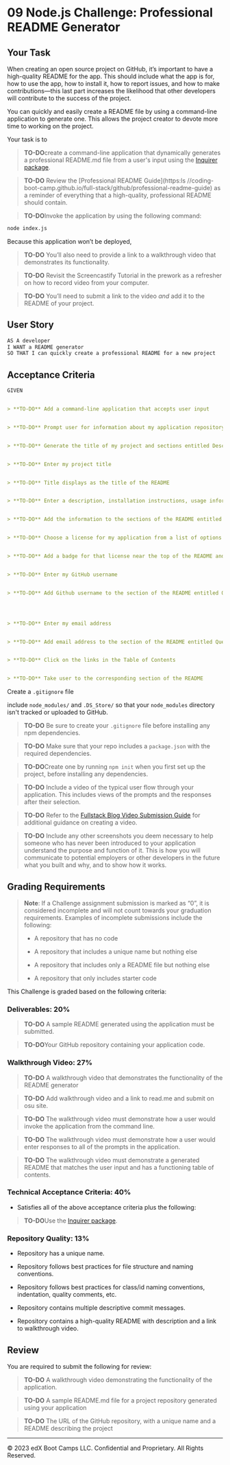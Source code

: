 # 09 Node.js Challenge: Professional README Generator

## Your Task

When creating an open source project on GitHub, it’s important to have a high-quality README for the app. This should include what the app is for, how to use the app, how to install it, how to report issues, and how to make contributions&mdash;this last part increases the likelihood that other developers will contribute to the success of the project. 

You can quickly and easily create a README file by using a command-line application to generate one. This allows the project creator to devote more time to working on the project.

Your task is to 

> **TO-DO**create a command-line application that dynamically generates a professional README.md file from a user's input using the [Inquirer package](https://www.npmjs.com/package/inquirer/v/8.2.4). 


> **TO-DO** Review the [Professional README Guide](https:ls
//coding-boot-camp.github.io/full-stack/github/professional-readme-guide) as a reminder of everything that a high-quality, professional README should contain. 


> **TO-DO**Invoke the application by using the following command:

```bash
node index.js
```




 Because this application won’t be deployed, 
 
 
 > **TO-DO** You’ll also need to provide a link to a walkthrough video that demonstrates its functionality. 
 
 
 > **TO-DO** Revisit the Screencastify Tutorial in the prework as a refresher on how to record video from your computer. 
 
 
 > **TO-DO** You’ll need to submit a link to the video _and_ add it to the README of your project.


## User Story

```md
AS A developer
I WANT a README generator
SO THAT I can quickly create a professional README for a new project
```

## Acceptance Criteria

```md
GIVEN 


> **TO-DO** Add a command-line application that accepts user input


> **TO-DO** Prompt user for information about my application repository


> **TO-DO** Generate the title of my project and sections entitled Description, Table of Contents, Installation, Usage, License, Contributing, Tests, and Questions


> **TO-DO** Enter my project title


> **TO-DO** Title displays as the title of the README


> **TO-DO** Enter a description, installation instructions, usage information, contribution guidelines, and test instructions


> **TO-DO** Add the information to the sections of the README entitled Description, Installation, Usage, Contributing, and Tests


> **TO-DO** Choose a license for my application from a list of options


> **TO-DO** Add a badge for that license near the top of the README and add a notice to the section of the README entitled License that explains which license the application is covered under


> **TO-DO** Enter my GitHub username


> **TO-DO** Add Github username to the section of the README entitled Questions, with a link to my GitHub profile




> **TO-DO** Enter my email address


> **TO-DO** Add email address to the section of the README entitled Questions, with instructions on how to reach me with additional questions


> **TO-DO** Click on the links in the Table of Contents


> **TO-DO** Take user to the corresponding section of the README
```



Create a `.gitignore` file


include `node_modules/` and `.DS_Store/` so that your `node_modules` directory isn't tracked or uploaded to GitHub. 


> **TO-DO** Be sure to create your `.gitignore` file before installing any npm dependencies.


> **TO-DO** Make sure that your repo includes a `package.json` with the required dependencies. 


> **TO-DO**Create one by running `npm init` when you first set up the project, before installing any dependencies.


> **TO-DO** Include a video of the typical user flow through your application. This includes views of the prompts and the responses after their selection.


> **TO-DO** Refer to the [Fullstack Blog Video Submission Guide](https://coding-boot-camp.github.io/full-stack/computer-literacy/video-submission-guide) for additional guidance on creating a video.

> **TO-DO** Include any other screenshots you deem necessary to help someone who has never been introduced to your application understand the purpose and function of it. This is how you will communicate to potential employers or other developers in the future what you built and why, and to show how it works.


## Grading Requirements


> **Note**: If a Challenge assignment submission is marked as “0”, it is considered incomplete and will not count towards your graduation requirements. Examples of incomplete submissions include the following:
>
> * A repository that has no code
>
> * A repository that includes a unique name but nothing else
>
> * A repository that includes only a README file but nothing else
>
> * A repository that only includes starter code

This Challenge is graded based on the following criteria: 

### Deliverables: 20%

> **TO-DO** A sample README generated using the application must be submitted.


> **TO-DO**Your GitHub repository containing your application code.

### Walkthrough Video: 27%

> **TO-DO** A walkthrough video that demonstrates the functionality of the README generator 



> **TO-DO** Add walkthrough video and a link to read.me and submit on osu site.


> **TO-DO** The walkthrough video must demonstrate how a user would invoke the application from the command line.


> **TO-DO** The walkthrough video must demonstrate how a user would enter responses to all of the prompts in the application.


> **TO-DO** The walkthrough video must demonstrate a generated README that matches the user input and has a functioning table of contents.

### Technical Acceptance Criteria: 40%

* Satisfies all of the above acceptance criteria plus the following:


> **TO-DO**Use the [Inquirer package](https://www.npmjs.com/package/inquirer/v/8.2.4).


### Repository Quality: 13%

* Repository has a unique name.

* Repository follows best practices for file structure and naming conventions.

* Repository follows best practices for class/id naming conventions, indentation, quality comments, etc.

* Repository contains multiple descriptive commit messages.

* Repository contains a high-quality README with description and a link to walkthrough video.


## Review

You are required to submit the following for review:


> **TO-DO** A walkthrough video demonstrating the functionality of the application.


> **TO-DO** A sample README.md file for a project repository generated using your application


> **TO-DO** The URL of the GitHub repository, with a unique name and a README describing the project

---

© 2023 edX Boot Camps LLC. Confidential and Proprietary. All Rights Reserved.
